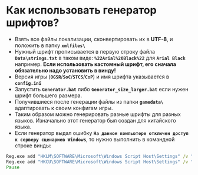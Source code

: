 # Как использовать генератор шрифтов? #

* Взять все файлы локализации, сконвертировать их в **UTF-8**, и положить в папку **`xmlfiles\`**
* Нужный шрифт прописывается в первую строку файла **`Data\strings.txt`** в таком виде: **`%22Arial%20Black%22`** для **`Arial Black`** например. **Если использовать кастомный шрифт, его сначала обязательно надо установить в винду!**
* Версия игры (**`OGSR`**/**`SoC`**/**`STCS`**/**`CoP`**) и имя шрифта указывается в **`config.ini`**
* Запустить **`Generator.bat`** либо **`Generator_size_larger.bat`** если нужен шрифт большего размера.
* Получившиеся после генерации файлы из папки **`gamedata\`** адаптировать к своим конфигам игры.
* Таким образом можно генерировать разные шрифты для разных языков. Изначально этот генератор был создан для китайского языка.
* Если генератор выдал ошибку **`На данном компьютере отключен доступ к серверу сценариев Windows`**, то нужно выполнить в командной строке винды:
```cmd
Reg.exe add "HKLM\SOFTWARE\Microsoft\Windows Script Host\Settings" /v "Enabled" /t REG_DWORD /d "1" /f
Reg.exe add "HKCU\SOFTWARE\Microsoft\Windows Script Host\Settings" /v "Enabled" /t REG_DWORD /d "1" /f
Pause
```

